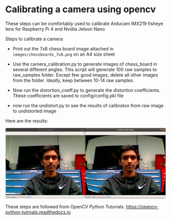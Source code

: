 # Calibrating a camera using opencv

These steps can be comfortably used to calibrate Arducam IMX219 fisheye lens for Raspberry Pi 4 and Nvidia Jetson Nano

Steps to calibrate a camera

* Print out the 7x8 chess board image attached in `images/chessboards_7x8.png` on an A4 size sheet

* Use the camera_calibration.py to generate images of chess_board in several different angles.
This script will generate 100 raw samples to raw_samples folder. Except few good images, delete all other images from the folder.
Ideally, keep between 10-14 raw samples. 

* Now run the distortion_coeff.py to generate the distortion coefficients. These coefficients are saved to config/config.pkl file
* now run the undistort.py to see the results of calibraton from raw image to undistorted image

Here are the results:

![result](images/result.png)

These steps are followed from OpenCV Python Tutorials. https://opencv-python-tutroals.readthedocs.io
